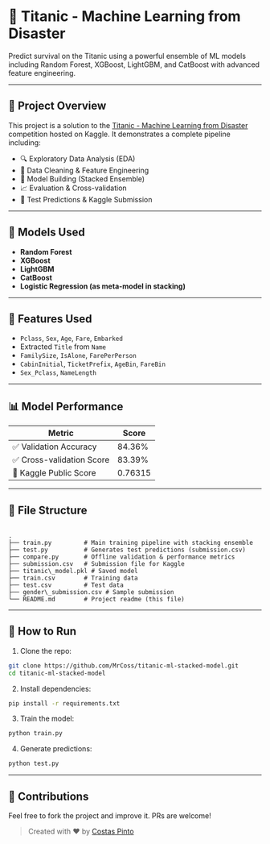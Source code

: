 # 🚢 Titanic - Machine Learning from Disaster

Predict survival on the Titanic using a powerful ensemble of ML models including Random Forest, XGBoost, LightGBM, and CatBoost with advanced feature engineering.

---

## 📌 Project Overview

This project is a solution to the [Titanic - Machine Learning from Disaster](https://www.kaggle.com/competitions/titanic) competition hosted on Kaggle. It demonstrates a complete pipeline including:

- 🔍 Exploratory Data Analysis (EDA)
- 🧼 Data Cleaning & Feature Engineering
- 🤖 Model Building (Stacked Ensemble)
- 📈 Evaluation & Cross-validation
- 🧪 Test Predictions & Kaggle Submission

---

## 🧠 Models Used

- **Random Forest**
- **XGBoost**
- **LightGBM**
- **CatBoost**
- **Logistic Regression (as meta-model in stacking)**

---

## 🧪 Features Used

- `Pclass`, `Sex`, `Age`, `Fare`, `Embarked`
- Extracted `Title` from `Name`
- `FamilySize`, `IsAlone`, `FarePerPerson`
- `CabinInitial`, `TicketPrefix`, `AgeBin`, `FareBin`
- `Sex_Pclass`, `NameLength`

---

## 📊 Model Performance

| Metric                     | Score     |
|---------------------------|-----------|
| ✅ Validation Accuracy     | 84.36%    |
| ✅ Cross-validation Score  | 83.39%    |
| 🧪 Kaggle Public Score     | 0.76315   |

---

## 📁 File Structure

```

.
├── train.py         # Main training pipeline with stacking ensemble
├── test.py          # Generates test predictions (submission.csv)
├── compare.py       # Offline validation & performance metrics
├── submission.csv   # Submission file for Kaggle
├── titanic\_model.pkl # Saved model
├── train.csv        # Training data
├── test.csv         # Test data
├── gender\_submission.csv # Sample submission
└── README.md        # Project readme (this file)

````

---

## 🚀 How to Run

1. Clone the repo:

```bash
git clone https://github.com/MrCoss/titanic-ml-stacked-model.git
cd titanic-ml-stacked-model
````

2. Install dependencies:

```bash
pip install -r requirements.txt
```

3. Train the model:

```bash
python train.py
```

4. Generate predictions:

```bash
python test.py
```

---

## 🤝 Contributions

Feel free to fork the project and improve it. PRs are welcome!


> Created with ❤️ by [Costas Pinto](https://www.kaggle.com/mrcoss)

```
